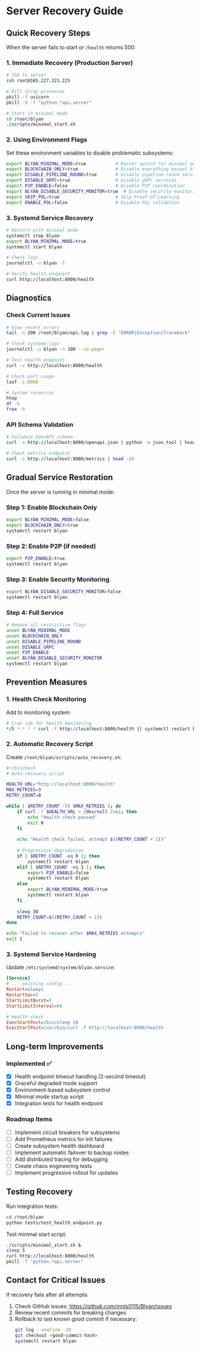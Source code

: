# Server Recovery Guide

## Quick Recovery Steps

When the server fails to start or `/health` returns 500:

### 1. Immediate Recovery (Production Server)

```bash
# SSH to server
ssh root@165.227.221.225

# Kill stray processes
pkill -f uvicorn
pkill -9 -f "python.*api.server"

# Start in minimal mode
cd /root/blyan
./scripts/minimal_start.sh
```

### 2. Using Environment Flags

Set these environment variables to disable problematic subsystems:

```bash
export BLYAN_MINIMAL_MODE=true           # Master switch for minimal mode
export BLOCKCHAIN_ONLY=true              # Disable everything except blockchain
export DISABLE_PIPELINE_ROUND=true       # Disable pipeline round service
export DISABLE_GRPC=true                 # Disable gRPC services
export P2P_ENABLE=false                  # Disable P2P coordination
export BLYAN_DISABLE_SECURITY_MONITOR=true  # Disable security monitoring
export SKIP_POL=true                     # Skip Proof-of-Learning
export ENABLE_POL=false                  # Disable PoL validation
```

### 3. Systemd Service Recovery

```bash
# Restart with minimal mode
systemctl stop blyan
export BLYAN_MINIMAL_MODE=true
systemctl start blyan

# Check logs
journalctl -u blyan -f

# Verify health endpoint
curl http://localhost:8000/health
```

## Diagnostics

### Check Current Issues

```bash
# View recent errors
tail -n 200 /root/blyan/api.log | grep -E "ERROR|Exception|Traceback"

# Check systemd logs
journalctl -u blyan -n 100 --no-pager

# Test health endpoint
curl -v http://localhost:8000/health

# Check port usage
lsof -i:8000

# System resources
htop
df -h
free -h
```

### API Schema Validation

```bash
# Validate OpenAPI schema
curl -s http://localhost:8000/openapi.json | python -m json.tool | head -20

# Check metrics endpoint
curl -s http://localhost:8000/metrics | head -20
```

## Gradual Service Restoration

Once the server is running in minimal mode:

### Step 1: Enable Blockchain Only
```bash
export BLYAN_MINIMAL_MODE=false
export BLOCKCHAIN_ONLY=true
systemctl restart blyan
```

### Step 2: Enable P2P (if needed)
```bash
export P2P_ENABLE=true
systemctl restart blyan
```

### Step 3: Enable Security Monitoring
```bash
export BLYAN_DISABLE_SECURITY_MONITOR=false
systemctl restart blyan
```

### Step 4: Full Service
```bash
# Remove all restrictive flags
unset BLYAN_MINIMAL_MODE
unset BLOCKCHAIN_ONLY
unset DISABLE_PIPELINE_ROUND
unset DISABLE_GRPC
unset P2P_ENABLE
unset BLYAN_DISABLE_SECURITY_MONITOR
systemctl restart blyan
```

## Prevention Measures

### 1. Health Check Monitoring

Add to monitoring system:
```bash
# Cron job for health monitoring
*/5 * * * * curl -f http://localhost:8000/health || systemctl restart blyan
```

### 2. Automatic Recovery Script

Create `/root/blyan/scripts/auto_recovery.sh`:
```bash
#!/bin/bash
# Auto-recovery script

HEALTH_URL="http://localhost:8000/health"
MAX_RETRIES=3
RETRY_COUNT=0

while [ $RETRY_COUNT -lt $MAX_RETRIES ]; do
    if curl -f $HEALTH_URL > /dev/null 2>&1; then
        echo "Health check passed"
        exit 0
    fi
    
    echo "Health check failed, attempt $((RETRY_COUNT + 1))"
    
    # Progressive degradation
    if [ $RETRY_COUNT -eq 0 ]; then
        systemctl restart blyan
    elif [ $RETRY_COUNT -eq 1 ]; then
        export P2P_ENABLE=false
        systemctl restart blyan
    else
        export BLYAN_MINIMAL_MODE=true
        systemctl restart blyan
    fi
    
    sleep 30
    RETRY_COUNT=$((RETRY_COUNT + 1))
done

echo "Failed to recover after $MAX_RETRIES attempts"
exit 1
```

### 3. Systemd Service Hardening

Update `/etc/systemd/system/blyan.service`:
```ini
[Service]
# ... existing config ...
Restart=always
RestartSec=5
StartLimitBurst=5
StartLimitInterval=60

# Health check
ExecStartPost=/bin/sleep 10
ExecStartPost=/usr/bin/curl -f http://localhost:8000/health
```

## Long-term Improvements

### Implemented ✅
- [x] Health endpoint timeout handling (2-second timeout)
- [x] Graceful degraded mode support
- [x] Environment-based subsystem control
- [x] Minimal mode startup script
- [x] Integration tests for health endpoint

### Roadmap Items
- [ ] Implement circuit breakers for subsystems
- [ ] Add Prometheus metrics for init failures
- [ ] Create subsystem health dashboard
- [ ] Implement automatic failover to backup nodes
- [ ] Add distributed tracing for debugging
- [ ] Create chaos engineering tests
- [ ] Implement progressive rollout for updates

## Testing Recovery

Run integration tests:
```bash
cd /root/blyan
python tests/test_health_endpoint.py
```

Test minimal start script:
```bash
./scripts/minimal_start.sh &
sleep 5
curl http://localhost:8000/health
pkill -f "python.*api.server"
```

## Contact for Critical Issues

If recovery fails after all attempts:
1. Check GitHub issues: https://github.com/mnls0115/Blyan/issues
2. Review recent commits for breaking changes
3. Rollback to last known good commit if necessary:
   ```bash
   git log --oneline -10
   git checkout <good-commit-hash>
   systemctl restart blyan
   ```